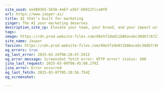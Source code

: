 ```yaml
---
site_uuid: eed883b5-5b56-4e67-a5bf-66912fcca0f9
url: https://www.jasper.ai/
title: AI that’s built for marketing
zinger: The AI your marketing deserves
description_site_cp: Elevate your team, your brand, and your impact with AI thats built for marketing.
tags: 
image: https://cdn.prod.website-files.com/60e5f2de011b86acebc30db7/6721362b1fb2e6a2ef070051_Opengraph%20Image%20-%20Main.png
site_name: Jasper
favicon: https://cdn.prod.website-files.com/60e5f2de011b86acebc30db7/666f33302a54fab58083c231_Favicon.png
og_errors: true
og_last_error: 2025-03-24T06:28:47.591Z
og_error_message: Screenshot fetch error: HTTP error! status: 500
jina_last_request: 2025-03-09T06:45:08.270Z
jina_error: Error occurred
og_last_fetch: 2025-03-07T05:20:56.754Z
og_screenshot: 

---
```


